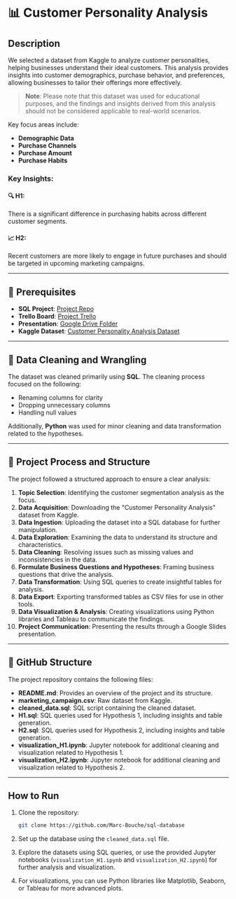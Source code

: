 # 📊 Customer Personality Analysis

## Description

We selected a dataset from Kaggle to analyze customer personalities, helping businesses understand their ideal customers. This analysis provides insights into customer demographics, purchase behavior, and preferences, allowing businesses to tailor their offerings more effectively.

> **Note**: Please note that this dataset was used for educational purposes, and the findings and insights derived from this analysis should not be considered applicable to real-world scenarios.

Key focus areas include:
- **Demographic Data**
- **Purchase Channels**
- **Purchase Amount**
- **Purchase Habits**

### Key Insights:

#### 🔍 H1:
There is a significant difference in purchasing habits across different customer segments.

#### 📈 H2:
Recent customers are more likely to engage in future purchases and should be targeted in upcoming marketing campaigns.

---

## 🔧 Prerequisites

- **SQL Project**: [Project Repo](https://github.com/Marc-Bouche/sql-database)
- **Trello Board**: [Project Trello](https://trello.com/b/d8z0MUYL/project4week4sql)
- **Presentation**: [Google Drive Folder](https://drive.google.com/drive/folders/156T1bCt9qYJ2yniZfn93VttmJ6T8ypqi)
- **Kaggle Dataset**: [Customer Personality Analysis Dataset](https://www.kaggle.com/datasets/imakash3011/customer-personality-analysis)

---

## 🧹 Data Cleaning and Wrangling

The dataset was cleaned primarily using **SQL**. The cleaning process focused on the following:
- Renaming columns for clarity
- Dropping unnecessary columns
- Handling null values

Additionally, **Python** was used for minor cleaning and data transformation related to the hypotheses.

---

## 🔄 Project Process and Structure

The project followed a structured approach to ensure a clear analysis:

1. **Topic Selection**: Identifying the customer segmentation analysis as the focus.
2. **Data Acquisition**: Downloading the "Customer Personality Analysis" dataset from Kaggle.
3. **Data Ingestion**: Uploading the dataset into a SQL database for further manipulation.
4. **Data Exploration**: Examining the data to understand its structure and characteristics.
5. **Data Cleaning**: Resolving issues such as missing values and inconsistencies in the data.
6. **Formulate Business Questions and Hypotheses**: Framing business questions that drive the analysis.
7. **Data Transformation**: Using SQL queries to create insightful tables for analysis.
8. **Data Export**: Exporting transformed tables as CSV files for use in other tools.
9. **Data Visualization & Analysis**: Creating visualizations using Python libraries and Tableau to communicate the findings.
10. **Project Communication**: Presenting the results through a Google Slides presentation.

---

## 📂 GitHub Structure

The project repository contains the following files:

- **README.md**: Provides an overview of the project and its structure.
- **marketing_campaign.csv**: Raw dataset from Kaggle.
- **cleaned_data.sql**: SQL script containing the cleaned dataset.
- **H1.sql**: SQL queries used for Hypothesis 1, including insights and table generation.
- **H2.sql**: SQL queries used for Hypothesis 2, including insights and table generation.
- **visualization_H1.ipynb**: Jupyter notebook for additional cleaning and visualization related to Hypothesis 1.
- **visualization_H2.ipynb**: Jupyter notebook for additional cleaning and visualization related to Hypothesis 2.

---

## How to Run

1. Clone the repository:
    ```bash
    git clone https://github.com/Marc-Bouche/sql-database
    ```

2. Set up the database using the `cleaned_data.sql` file.

3. Explore the datasets using SQL queries, or use the provided Jupyter notebooks (`visualization_H1.ipynb` and `visualization_H2.ipynb`) for further analysis and visualization.

4. For visualizations, you can use Python libraries like Matplotlib, Seaborn, or Tableau for more advanced plots.
